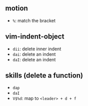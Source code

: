 ## motion

- `%`: match the bracket

## vim-indent-object

- `dii`: delete inner indent
- `dai`: delete an indent
- `daI`: delete an indent

## skills (delete a function)

- `dap`
- `daI`
- `V$%d`: map to `<leader> + d + f`
